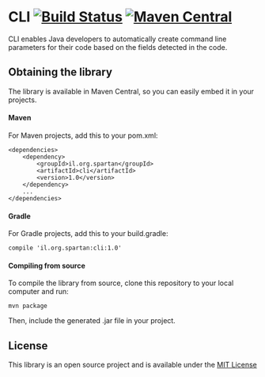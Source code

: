 # CLI [![Build Status](https://travis-ci.org/SpartanRefactoring/cli.svg?branch=master)](https://travis-ci.org/SpartanRefactoring/cli) [![Maven Central](https://maven-badges.herokuapp.com/maven-central/il.org.spartan/cli/badge.svg)](https://maven-badges.herokuapp.com/maven-central/il.org.spartan/cli/)

CLI enables Java developers to automatically create command line parameters for their code based on the fields detected in the code.

## Obtaining the library
The library is available in Maven Central, so you can easily embed it in your projects.

#### Maven

For Maven projects, add this to your pom.xml:

```
<dependencies>
    <dependency>
        <groupId>il.org.spartan</groupId>
        <artifactId>cli</artifactId>
        <version>1.0</version>
    </dependency>
    ...
</dependencies>
```

#### Gradle

For Gradle projects, add this to your build.gradle:
```
compile 'il.org.spartan:cli:1.0'
```

#### Compiling from source

To compile the library from source, clone this repository to your local computer and run:
```
mvn package
```

Then, include the generated .jar file in your project.

## License

This library is an open source project and is available under the [MIT License](https://opensource.org/licenses/MIT)
